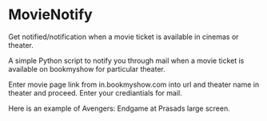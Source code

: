 # MovieNotify
Get notified/notification when a movie ticket is available in cinemas or theater.

A simple Python script to notify you through mail when a movie ticket is available on bookmyshow for particular theater.

Enter movie page link from in.bookmyshow.com into url and theater name in theater and proceed.
Enter your crediantials for mail.

Here is an example of Avengers: Endgame at Prasads large screen.
